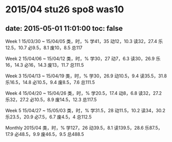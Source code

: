 # 2015/04 stu26 spo8 was10

date: 2015-05-01 11:01:00
toc: false
---
Week 1
15/03/30 ~ 15/04/05
类，时，%
学41，35
动12，10.3
读32，27.4
乐12.5，10.7
必9.5，8.1
废10，8.5
总117

Week 2
15/04/06 ~ 15/04/12
类，时，%
学30，27
动7，6.3
读30，26.9
乐16，14.3
必16，14.3
废13，11.7
总111.5

Week 3
15/04/13 ~ 15/04/19
类，时，%
学30，26.9
动10.5，9.4
读35.5，31.8
乐16.5，14.8
必10.5，9.4
废8.5，7.6
总111.5

Week 4
15/04/20 ~ 15/04/26
类，时，%
学20.5，17.4
动8，6.8
读32，27.2
乐32，27.2
必10.5，8.9
废14.5，12.3
总117.5

Week 5
15/04/27 ~ 15/05/03
类，时，%
学31.5，28
动11.5，10.2
读34，30.2
乐23.5，20.9
必7.5，6.7
废4.5，4
总112.5

Monthly
2015/04
类，时，%
学127，26
动39.5，8.1
读139.5，28.6
乐87.5，17.9
必48.5，9.9
废46.5，9.5
总488.5
